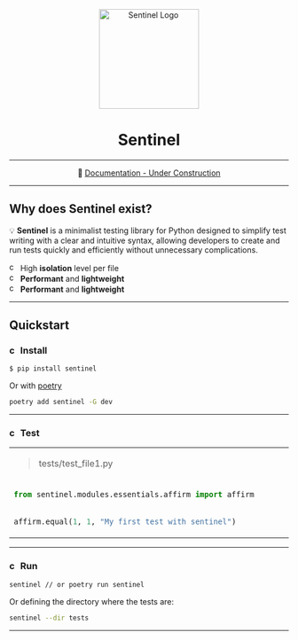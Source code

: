 <div align="center">
<img height="180" alt="Sentinel Logo" src="https://raw.githubusercontent.com/richecr/sentinel/main/.github/assets/readme/logo.png">

# Sentinel

---

📘 [Documentation - Under Construction]()

</div>

---

## Why does Sentinel exist?

💡 **Sentinel** is a minimalist testing library for Python designed to simplify test writing with a clear and intuitive syntax, allowing developers to create and run tests quickly and efficiently without unnecessary complications.

</span><img width="16" height="16" alt="check" src="https://raw.githubusercontent.com/richecr/sentinel/main/.github/assets/readme/check.svg"> High **isolation** level per file<br />
</span><img width="16" height="16" alt="check" src="https://raw.githubusercontent.com/richecr/sentinel/main/.github/assets/readme/check.svg"> **Performant** and **lightweight**<br />
</span><img width="16" height="16" alt="check" src="https://raw.githubusercontent.com/richecr/sentinel/main/.github/assets/readme/check.svg"> **Performant** and **lightweight**<br />

---

## Quickstart

### <img width="16" height="16" alt="check" src="https://raw.githubusercontent.com/richecr/sentinel/main/.github/assets/readme/check.svg"> Install


```zsh
$ pip install sentinel
```

Or with [poetry](https://python-poetry.org/docs/)

```zsh
poetry add sentinel -G dev
```

---

### <img width="16" height="16" alt="check" src="https://raw.githubusercontent.com/richecr/sentinel/main/.github/assets/readme/check.svg"> Test

<table>
<tr>
<td>
<blockquote>tests/test_file1.py</blockquote>
</td>
</tr>
<tr>
<td width="1200">

```py
from sentinel.modules.essentials.affirm import affirm


affirm.equal(1, 1, "My first test with sentinel")
```

</td>
</tr>
</table>

---

### <img width="16" height="16" alt="check" src="https://raw.githubusercontent.com/richecr/sentinel/main/.github/assets/readme/check.svg"> Run


```bash
sentinel // or poetry run sentinel
```

Or defining the directory where the tests are:

```bash
sentinel --dir tests
```

---


